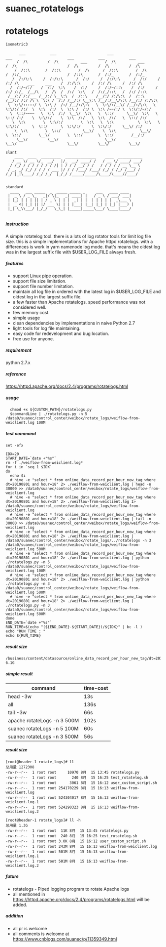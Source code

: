 # suanec_rotatelogs
# rotatelogs
```text
isometric3

      ___           ___                       ___                       ___                         ___           ___           ___
     /  /\         /  /\          ___        /  /\          ___        /  /\                       /  /\         /  /\         /  /\
    /  /::\       /  /::\        /  /\      /  /::\        /  /\      /  /:/_                     /  /::\       /  /:/_       /  /:/_
   /  /:/\:\     /  /:/\:\      /  /:/     /  /:/\:\      /  /:/     /  /:/ /\    ___     ___    /  /:/\:\     /  /:/ /\     /  /:/ /\
  /  /:/~/:/    /  /:/  \:\    /  /:/     /  /:/~/::\    /  /:/     /  /:/ /:/_  /__/\   /  /\  /  /:/  \:\   /  /:/_/::\   /  /:/ /::\
 /__/:/ /:/___ /__/:/ \__\:\  /  /::\    /__/:/ /:/\:\  /  /::\    /__/:/ /:/ /\ \  \:\ /  /:/ /__/:/ \__\:\ /__/:/__\/\:\ /__/:/ /:/\:\
 \  \:\/:::::/ \  \:\ /  /:/ /__/:/\:\   \  \:\/:/__\/ /__/:/\:\   \  \:\/:/ /:/  \  \:\  /:/  \  \:\ /  /:/ \  \:\ /~~/:/ \  \:\/:/~/:/
  \  \::/~~~~   \  \:\  /:/  \__\/  \:\   \  \::/      \__\/  \:\   \  \::/ /:/    \  \:\/:/    \  \:\  /:/   \  \:\  /:/   \  \::/ /:/
   \  \:\        \  \:\/:/        \  \:\   \  \:\           \  \:\   \  \:\/:/      \  \::/      \  \:\/:/     \  \:\/:/     \__\/ /:/
    \  \:\        \  \::/          \__\/    \  \:\           \__\/    \  \::/        \__\/        \  \::/       \  \::/        /__/:/
     \__\/         \__\/                     \__\/                     \__\/                       \__\/         \__\/         \__\/

```
```text
slant
    ____  ____  _________  ______________    ____  ___________
   / __ \/ __ \/_  __/   |/_  __/ ____/ /   / __ \/ ____/ ___/
  / /_/ / / / / / / / /| | / / / __/ / /   / / / / / __ \__ \
 / _, _/ /_/ / / / / ___ |/ / / /___/ /___/ /_/ / /_/ /___/ /
/_/ |_|\____/ /_/ /_/  |_/_/ /_____/_____/\____/\____//____/


```
```text
standard
  ____   ___ _____  _  _____ _____ _     ___   ____ ____
 |  _ \ / _ \_   _|/ \|_   _| ____| |   / _ \ / ___/ ___|
 | |_) | | | || | / _ \ | | |  _| | |  | | | | |  _\___ \
 |  _ <| |_| || |/ ___ \| | | |___| |__| |_| | |_| |___) |
 |_| \_\\___/ |_/_/   \_\_| |_____|_____\___/ \____|____/


```

##### instruction 
A simple rotatelog tool.
there is a lots of log rotator tools for limit log file size.
this is a simple implementations for Apache httpd rotatelogs.
with a differences is work in yarn namenode log mode.
that's means the oldest log was in the largest suffix file with $USER_LOG_FILE always fresh.

##### features
- support Linux pipe operation.
- support file size limitation.
- support file number limitation.
- maintain all log file in ordered with the latest log in $USER_LOG_FILE and oldest log in the largest suffix file.
- a few faster than Apache rotatelogs. speed performance was not considered well.
- few memory cost.
- simple usage
- clean dependencies by implementations in naive Python 2.7
- light tools for log file maintaining.
- easy code for redevelopment and bug location.
- free use for anyone.


##### requirement 
python 2.7.x

##### reference 
https://httpd.apache.org/docs/2.4/programs/rotatelogs.html

##### usage
```
  chmod +x ${CUSTOM_PATH}/rotatelogs.py 
  $commandLine | ./rotatelogs.py -n 5 /data0/suanec/control_center/weibox/rotate_logs/weiflow-from-weiclient.log 100M
```

##### test command
```
set -efx

IDX=20
START_DATE=`date +"%s"`
rm -f ./weiflow-from-weiclient.log*
for i in `seq 1 $IDX`
do
  echo $i
  # hive -e "select * from online_data_record_per_hour_new_tag where dt=20190801 and hour=18" 2> ./weiflow-from-weiclient.log | head -n 30000 >> /data0/suanec/control_center/weibox/rotate_logs/weiflow-from-weiclient.log
  # hive -e "select * from online_data_record_per_hour_new_tag where dt=20190801 and hour=18" 2> ./weiflow-from-weiclient.log 1> /data0/suanec/control_center/weibox/rotate_logs/weiflow-from-weiclient.log
  # hive -e "select * from online_data_record_per_hour_new_tag where dt=20190801 and hour=18" 2> ./weiflow-from-weiclient.log | tail -n 30000 >> /data0/suanec/control_center/weibox/rotate_logs/weiflow-from-weiclient.log
  # hive -e "select * from online_data_record_per_hour_new_tag where dt=20190801 and hour=18" 2> ./weiflow-from-weiclient.log | /data0/suanec/control_center/weibox/rotate_logs/../rotatelogs -n 3 /data0/suanec/control_center/weibox/rotate_logs/weiflow-from-weiclient.log 500M
  # hive -e "select * from online_data_record_per_hour_new_tag where dt=20190801 and hour=18" 2> ./weiflow-from-weiclient.log | python ./rotatelogs.py -n 5 /data0/suanec/control_center/weibox/rotate_logs/weiflow-from-weiclient.log 100M
  # hive -e "select * from online_data_record_per_hour_new_tag where dt=20190801 and hour=18" 2> ./weiflow-from-weiclient.log | python ./rotatelogs.py -n 3 /data0/suanec/control_center/weibox/rotate_logs/weiflow-from-weiclient.log 500M
  # hive -e "select * from online_data_record_per_hour_new_tag where dt=20190801 and hour=18" 2> ./weiflow-from-weiclient.log | ./rotatelogs.py -n 3 /data0/suanec/control_center/weibox/rotate_logs/weiflow-from-weiclient.log 500M
done
END_DATE=`date +"%s"`
RUN_TIME=$(echo "(${END_DATE}-${START_DATE})/${IDX}" | bc -l )
echo "RUN_TIME : "
echo ${RUN_TIME}

```
##### result size
```
/business/content/datasource/online_data_record_per_hour_new_tag/dt=20190801/hour=18/ori_new_tag.txt
6.1G
```
##### simple result
|command|time-cost|
|-|-|
|head -3w|13s|
|all|136s|
|tail -3w|66s|
|apache rotateLogs -n 3 500M| 102s|
|suanec rotateLogs -n 5 100M| 60s |
|suanec rotateLogs -n 3 500M| 56s |

##### result size
```
[root@header-1 rotate_logs]# ll
总用量 1272308
-rw-r--r--  1 root root     10970 8月  15 13:45 rotatelogs.py
-rw-r--r--  1 root root       240 8月  15 16:25 test_rotatelog.sh
-rw-r--r--  1 root root      3061 8月  15 16:12 user_custom_script.sh
-rw-r--r--  1 root root 254170229 8月  15 16:13 weiflow-from-weiclient.log
-rw-r--r--  1 root root 524304017 8月  15 16:13 weiflow-from-weiclient.log.1
-rw-r--r--  1 root root 524290323 8月  15 16:13 weiflow-from-weiclient.log.2
```
```
[root@header-1 rotate_logs]# ll -h
总用量 1.3G
-rw-r--r--  1 root root  11K 8月  15 13:45 rotatelogs.py
-rw-r--r--  1 root root  240 8月  15 16:25 test_rotatelog.sh
-rw-r--r--  1 root root 3.0K 8月  15 16:12 user_custom_script.sh
-rw-r--r--  1 root root 243M 8月  15 16:13 weiflow-from-weiclient.log
-rw-r--r--  1 root root 501M 8月  15 16:13 weiflow-from-weiclient.log.1
-rw-r--r--  1 root root 501M 8月  15 16:13 weiflow-from-weiclient.log.2
```

##### future
- rotatelogs - Piped logging program to rotate Apache logs
- all mentioned in https://httpd.apache.org/docs/2.4/programs/rotatelogs.html will be added.

##### addition
- all pr is welcome 
- all comments is welcome at https://www.cnblogs.com/suanec/p/11359349.html 

